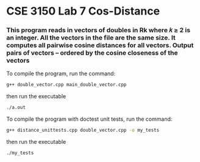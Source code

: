 # CSE 3150 Lab 7 Cos-Distance

### This program reads in vectors of doubles in Rk where 𝑘 ≥ 2 is an integer. All the vectors in the file are the same size. It computes all pairwise cosine distances for all vectors. Output pairs of vectors – ordered by the cosine closeness of the vectors

To compile the program, run the command:
```bash
g++ double_vector.cpp main_double_vector.cpp 
```
then run the executable 
```bash
./a.out
```



To compile the program with doctest unit tests, run the command:
```bash
g++ distance_unittests.cpp double_vector.cpp -o my_tests
```
then run the executable 
```bash
./my_tests
```
